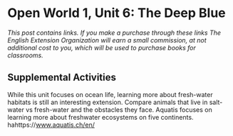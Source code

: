 # Open World 1, Unit 6: The Deep Blue
*This post contains links. If you make a purchase through these links The English Extension Organization will earn a small commission, at not additional cost to you, which will be used to purchase books for classrooms.*





## Supplemental Activities
While this unit focuses on ocean life, learning more about fresh-water habitats is still an interesting extension.  Compare animals that live in salt-water vs fresh-water and the obstacles they face.  Aquatis focuses on learning more about freshwater ecosystems on five continents.  hahttps://www.aquatis.ch/en/ 
<!--stackedit_data:
eyJoaXN0b3J5IjpbMTk4MjEwMzA1MywzMzM0MjgyMTVdfQ==
-->